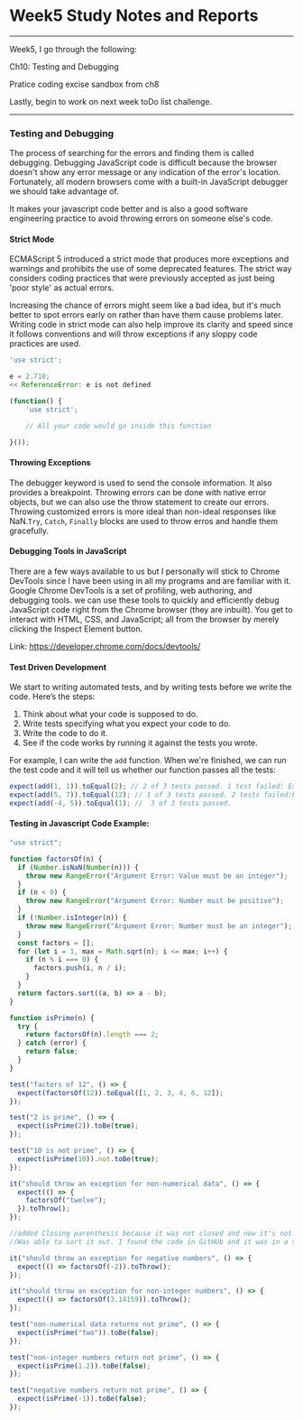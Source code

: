 # Week5 Study Notes and Reports

---

Week5, I go through the following:

Ch10: Testing and Debugging

Pratice coding excise sandbox from ch8

Lastly, begin to work on next week toDo list challenge.

---

### Testing and Debugging

The process of searching for the errors and finding them is called debugging. Debugging JavaScript code is difficult because the browser doesn't show any error message or any indication of the error's location. Fortunately, all modern browsers come with a built-in JavaScript debugger we should take advantage of.

It makes your javascript code better and is also a good software engineering practice to avoid throwing errors on someone else's code.

#### Strict Mode

ECMAScript 5 introduced a strict mode that produces more exceptions and warnings and prohibits the use of some deprecated features. The strict way considers coding practices that were previously accepted as just being 'poor style' as actual errors.

Increasing the chance of errors might seem like a bad idea, but it's much better to spot errors early on rather than have them cause problems later. Writing code in strict mode can also help improve its clarity and speed since it follows conventions and will throw exceptions if any sloppy code practices are used.

```javaScript
'use strict';

e = 2.718;
<< ReferenceError: e is not defined

(function() {
    'use strict';

    // All your code would go inside this function

}());

```

#### Throwing Exceptions

The debugger keyword is used to send the console information. It also provides a breakpoint. Throwing errors can be done with native error objects, but we can also use the throw statement to create our errors. Throwing customized errors is more ideal than non-ideal responses like NaN.`Try`, `Catch`, `Finally` blocks are used to throw erros and handle them gracefully.

#### Debugging Tools in JavaScript

There are a few ways available to us but I personally will stick to Chrome DevTools since I have been using in all my programs and are familiar with it. Google Chrome DevTools is a set of profiling, web authoring, and debugging tools. we can use these tools to quickly and efficiently debug JavaScript code right from the Chrome browser (they are inbuilt). You get to interact with HTML, CSS, and JavaScript; all from the browser by merely clicking the Inspect Element button.

Link: https://developer.chrome.com/docs/devtools/

#### Test Driven Development

We start to writing automated tests, and by writing tests before we write the code. Here’s the steps:

1. Think about what your code is supposed to do.
2. Write tests specifying what you expect your code to do.
3. Write the code to do it.
4. See if the code works by running it against the tests you wrote.

For example, I can write the `add` function. When we're finished, we can run the test code and it will tell us whether our function passes all the tests:

```javaScript
expect(add(1, 1)).toEqual(2); // 2 of 3 tests passed. 1 test failed: Expected add(-4,5) to return 1, but got -9.
expect(add(5, 7)).toEqual(12); // 1 of 3 tests passed. 2 tests failed:Expected add(1,1) to return 2, but got 0 Expected add(5,7) to return 12, but got -2.
expect(add(-4, 5)).toEqual(1); //  3 of 3 tests passed.
```

#### Testing in Javascript Code Example:

```javaScript
"use strict";

function factorsOf(n) {
  if (Number.isNaN(Number(n))) {
    throw new RangeError("Argument Error: Value must be an integer");
  }
  if (n < 0) {
    throw new RangeError("Argument Error: Number must be positive");
  }
  if (!Number.isInteger(n)) {
    throw new RangeError("Argument Error: Number must be an integer");
  }
  const factors = [];
  for (let i = 1, max = Math.sqrt(n); i <= max; i++) {
    if (n % i === 0) {
      factors.push(i, n / i);
    }
  }
  return factors.sort((a, b) => a - b);
}

function isPrime(n) {
  try {
    return factorsOf(n).length === 2;
  } catch (error) {
    return false;
  }
}

test("factors of 12", () => {
  expect(factorsOf(12)).toEqual([1, 2, 3, 4, 6, 12]);
});

test("2 is prime", () => {
  expect(isPrime(2)).toBe(true);
});

test("10 is not prime", () => {
  expect(isPrime(10)).not.toBe(true);
});

it("should throw an exception for non-numerical data", () => {
  expect(() => {
    factorsOf("twelve");
  }).toThrow();
});

//added Closing parenthesis because it was not closed and now it's not working. Not sure what the issue is.
//Was able to sort it out. I found the code in GitHUb and it was in a slightly different form. I basically added in a second arrow function that wasn't in the book. not sure why that solved the issue.

it("should throw an exception for negative numbers", () => {
  expect(() => factorsOf(-2)).toThrow();
});

it("should throw an exception for non-integer numbers", () => {
  expect(() => factorsOf(3.14159)).toThrow();
});

test("non-numerical data returns not prime", () => {
  expect(isPrime("two")).toBe(false);
});

test("non-integer numbers return not prime", () => {
  expect(isPrime(1.2)).toBe(false);
});

test("negative numbers return not prime", () => {
  expect(isPrime(-1)).toBe(false);
});

```
